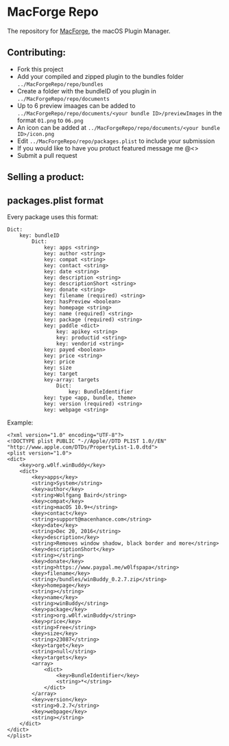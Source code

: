 # MacForge Repo

The repository for [MacForge](https://github.com/w0lfschild/MacForge), the macOS Plugin Manager.

## Contributing:

 - Fork this project
 - Add your compiled and zipped plugin to the bundles folder `../MacForgeRepo/repo/bundles`
 - Create a folder with the bundleID of you plugin in `../MacForgeRepo/repo/documents`
 - Up to 6 preview imaages can be added to `../MacForgeRepo/repo/documents/<your bundle ID>/previewImages` in the format `01.png` to `06.png`
 - An icon can be added at `../MacForgeRepo/repo/documents/<your bundle ID>/icon.png`
 - Edit `../MacForgeRepo/repo/packages.plist` to include your submission
 - If you would like to have you protuct featured message me @<>
 - Submit a pull request
 
 ## Selling a product:
 
 
 
 ## packages.plist format

Every package uses this format:

```
Dict:
    key: bundleID
        Dict:
            key: apps <string>
            key: author <string>
            key: compat <string>
            key: contact <string>
            key: date <string>
            key: description <string>
            key: descriptionShort <string>
            key: donate <string>
            key: filename (required) <string>
            key: hasPreview <boolean>
            key: homepage <string>
            key: name (required) <string>
            key: package (required) <string>
            key: paddle <dict>
                key: apikey <string>
                key: productid <string>
                key: vendorid <string>
            key: payed <boolean>
            key: price <string>
            key: price
            key: size
            key: target
            key-array: targets
                Dict:
                    key: BundleIdentifier
            key: type <app, bundle, theme>
            key: version (required) <string>
            key: webpage <string>
```

Example:


```
<?xml version="1.0" encoding="UTF-8"?>
<!DOCTYPE plist PUBLIC "-//Apple//DTD PLIST 1.0//EN" "http://www.apple.com/DTDs/PropertyList-1.0.dtd">
<plist version="1.0">
<dict>
	<key>org.w0lf.winBuddy</key>
	<dict>
		<key>apps</key>
		<string>System</string>
		<key>author</key>
		<string>Wolfgang Baird</string>
		<key>compat</key>
		<string>macOS 10.9+</string>
		<key>contact</key>
		<string>support@macenhance.com</string>
		<key>date</key>
		<string>Dec 20, 2016</string>
		<key>description</key>
		<string>Removes window shadow, black border and more</string>
		<key>descriptionShort</key>
		<string></string>
		<key>donate</key>
		<string>https://www.paypal.me/w0lfspapa</string>
		<key>filename</key>
		<string>/bundles/winBuddy_0.2.7.zip</string>
		<key>homepage</key>
		<string></string>
		<key>name</key>
		<string>winBuddy</string>
		<key>package</key>
		<string>org.w0lf.winBuddy</string>
		<key>price</key>
		<string>Free</string>
		<key>size</key>
		<string>23087</string>
		<key>target</key>
		<string>null</string>
		<key>targets</key>
		<array>
			<dict>
				<key>BundleIdentifier</key>
				<string>*</string>
			</dict>
		</array>
		<key>version</key>
		<string>0.2.7</string>
		<key>webpage</key>
		<string></string>
	</dict>
</dict>
</plist>
```
